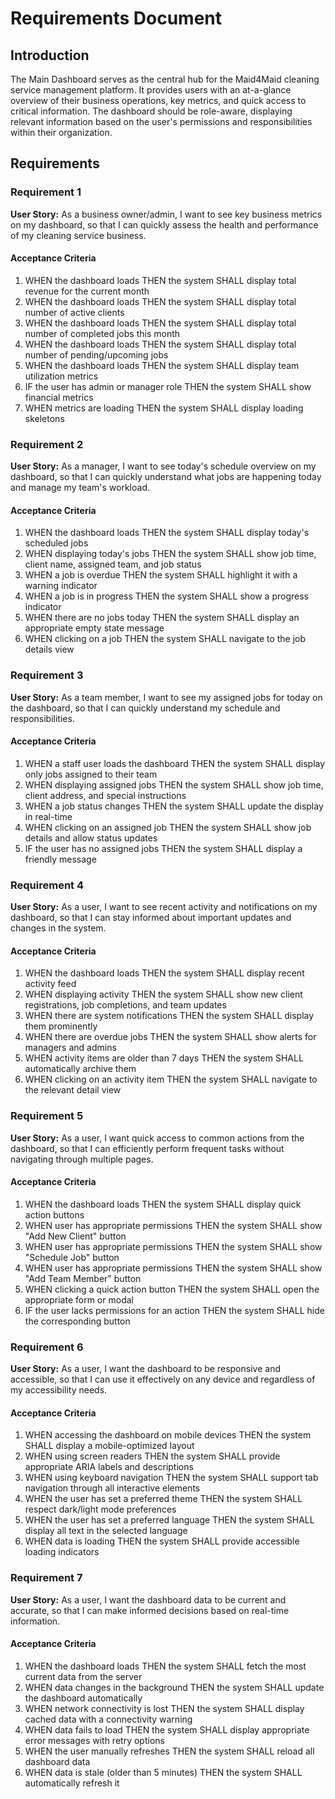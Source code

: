 # Requirements Document

## Introduction

The Main Dashboard serves as the central hub for the Maid4Maid cleaning service management platform. It provides users with an at-a-glance overview of their business operations, key metrics, and quick access to critical information. The dashboard should be role-aware, displaying relevant information based on the user's permissions and responsibilities within their organization.

## Requirements

### Requirement 1

**User Story:** As a business owner/admin, I want to see key business metrics on my dashboard, so that I can quickly assess the health and performance of my cleaning service business.

#### Acceptance Criteria

1. WHEN the dashboard loads THEN the system SHALL display total revenue for the current month
2. WHEN the dashboard loads THEN the system SHALL display total number of active clients
3. WHEN the dashboard loads THEN the system SHALL display total number of completed jobs this month
4. WHEN the dashboard loads THEN the system SHALL display total number of pending/upcoming jobs
5. WHEN the dashboard loads THEN the system SHALL display team utilization metrics
6. IF the user has admin or manager role THEN the system SHALL show financial metrics
7. WHEN metrics are loading THEN the system SHALL display loading skeletons

### Requirement 2

**User Story:** As a manager, I want to see today's schedule overview on my dashboard, so that I can quickly understand what jobs are happening today and manage my team's workload.

#### Acceptance Criteria

1. WHEN the dashboard loads THEN the system SHALL display today's scheduled jobs
2. WHEN displaying today's jobs THEN the system SHALL show job time, client name, assigned team, and job status
3. WHEN a job is overdue THEN the system SHALL highlight it with a warning indicator
4. WHEN a job is in progress THEN the system SHALL show a progress indicator
5. WHEN there are no jobs today THEN the system SHALL display an appropriate empty state message
6. WHEN clicking on a job THEN the system SHALL navigate to the job details view

### Requirement 3

**User Story:** As a team member, I want to see my assigned jobs for today on the dashboard, so that I can quickly understand my schedule and responsibilities.

#### Acceptance Criteria

1. WHEN a staff user loads the dashboard THEN the system SHALL display only jobs assigned to their team
2. WHEN displaying assigned jobs THEN the system SHALL show job time, client address, and special instructions
3. WHEN a job status changes THEN the system SHALL update the display in real-time
4. WHEN clicking on an assigned job THEN the system SHALL show job details and allow status updates
5. IF the user has no assigned jobs THEN the system SHALL display a friendly message

### Requirement 4

**User Story:** As a user, I want to see recent activity and notifications on my dashboard, so that I can stay informed about important updates and changes in the system.

#### Acceptance Criteria

1. WHEN the dashboard loads THEN the system SHALL display recent activity feed
2. WHEN displaying activity THEN the system SHALL show new client registrations, job completions, and team updates
3. WHEN there are system notifications THEN the system SHALL display them prominently
4. WHEN there are overdue jobs THEN the system SHALL show alerts for managers and admins
5. WHEN activity items are older than 7 days THEN the system SHALL automatically archive them
6. WHEN clicking on an activity item THEN the system SHALL navigate to the relevant detail view

### Requirement 5

**User Story:** As a user, I want quick access to common actions from the dashboard, so that I can efficiently perform frequent tasks without navigating through multiple pages.

#### Acceptance Criteria

1. WHEN the dashboard loads THEN the system SHALL display quick action buttons
2. WHEN user has appropriate permissions THEN the system SHALL show "Add New Client" button
3. WHEN user has appropriate permissions THEN the system SHALL show "Schedule Job" button
4. WHEN user has appropriate permissions THEN the system SHALL show "Add Team Member" button
5. WHEN clicking a quick action button THEN the system SHALL open the appropriate form or modal
6. IF the user lacks permissions for an action THEN the system SHALL hide the corresponding button

### Requirement 6

**User Story:** As a user, I want the dashboard to be responsive and accessible, so that I can use it effectively on any device and regardless of my accessibility needs.

#### Acceptance Criteria

1. WHEN accessing the dashboard on mobile devices THEN the system SHALL display a mobile-optimized layout
2. WHEN using screen readers THEN the system SHALL provide appropriate ARIA labels and descriptions
3. WHEN using keyboard navigation THEN the system SHALL support tab navigation through all interactive elements
4. WHEN the user has set a preferred theme THEN the system SHALL respect dark/light mode preferences
5. WHEN the user has set a preferred language THEN the system SHALL display all text in the selected language
6. WHEN data is loading THEN the system SHALL provide accessible loading indicators

### Requirement 7

**User Story:** As a user, I want the dashboard data to be current and accurate, so that I can make informed decisions based on real-time information.

#### Acceptance Criteria

1. WHEN the dashboard loads THEN the system SHALL fetch the most current data from the server
2. WHEN data changes in the background THEN the system SHALL update the dashboard automatically
3. WHEN network connectivity is lost THEN the system SHALL display cached data with a connectivity warning
4. WHEN data fails to load THEN the system SHALL display appropriate error messages with retry options
5. WHEN the user manually refreshes THEN the system SHALL reload all dashboard data
6. WHEN data is stale (older than 5 minutes) THEN the system SHALL automatically refresh it
